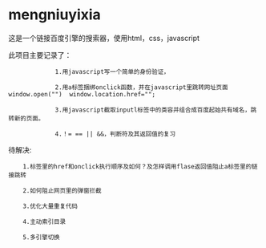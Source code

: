 # mengniuyixia
这是一个链接百度引擎的搜索器，使用html，css，javascript


此项目主要记录了：
                 
                 1.用javascript写一个简单的身份验证，
                 
                 2.用a标签捆绑onclick函数，并在javascript里跳转网址页面 window.open("")  window.location.href="";
                 
                 3.用javascript截取inputl标签中的类容并组合成百度起始共有域名，跳转新的页面。
                 
                 4.！= == || &&，判断符及其返回值的复习
                  
  待解决:
         
        1.标签里的href和onclick执行顺序及如何？及怎样调用flase返回值阻止a标签里的链接跳转 
        
        2.如何阻止网页里的弹窗拦截
        
        3.优化大量重复代码
        
        4.主动索引目录
        
        5.多引擎切换 
         

